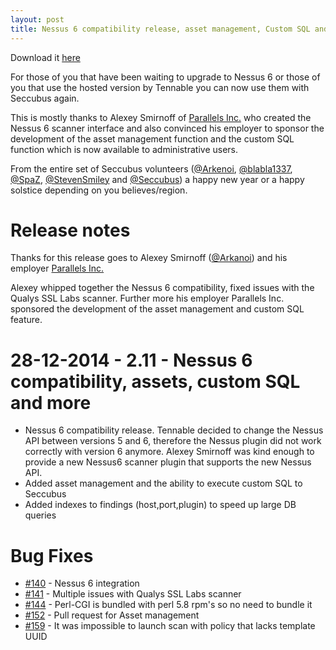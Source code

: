 ```yaml
---
layout: post
title: Nessus 6 compatibility release, asset management, Custom SQL and more...
---
```


Download it [here](https://github.com/schubergphilis/Seccubus_v2/releases)

For those of you that have been waiting to upgrade to Nessus 6 or those of you that use the 
hosted version by Tennable you can now use them with Seccubus again.

This is mostly thanks to Alexey Smirnoff of 
[Parallels Inc.](https://www.parallels.com) who created the Nessus 6 scanner 
interface and also convinced his employer to sponsor the development of the asset management function
and the custom SQL function which is now available to administrative users.

From the entire set of Seccubus volunteers ([@Arkenoi](https://github.com/arkenoi), 
[@blabla1337](https://github.com/blabla1337), [@SpaZ](https://github.com/spaz), 
[@StevenSmiley](https://github.com/StevenSmiley) and 
[@Seccubus](https://github.com/seccubus)) 
a happy new year or a happy solstice depending on you believes/region.

Release notes
=============
Thanks for this release goes to Alexey Smirnoff 
([@Arkanoi](https://github.com/arkenoi)) and his employer 
[Parallels Inc.](https://www.parallels.com)

Alexey whipped together the Nessus 6 compatibility, fixed issues with the Qualys SSL Labs scanner.
Further more his employer Parallels Inc. sponsored the development of the asset management and custom
SQL feature.

28-12-2014 - 2.11 - Nessus 6 compatibility, assets, custom SQL and more
======================================
* Nessus 6 compatibility release. Tennable decided to change the Nessus API between
versions 5 and 6, therefore the Nessus plugin did not work correctly with version 6
anymore. Alexey Smirnoff was kind enough to provide a new Nessus6 scanner plugin that
supports the new Nessus API.
* Added asset management and the ability to execute custom SQL to Seccubus
* Added indexes to findings (host,port,plugin) to speed up large DB queries

Bug Fixes
============================================
* [#140](https://github.com/schubergphilis/Seccubus_v2/issues/140) - Nessus 6 integration
* [#141](https://github.com/schubergphilis/Seccubus_v2/issues/141) - Multiple issues with Qualys SSL Labs scanner
* [#144](https://github.com/schubergphilis/Seccubus_v2/issues/144) - Perl-CGI is bundled with perl 5.8 rpm's so no need to bundle it
* [#152](https://github.com/schubergphilis/Seccubus_v2/issues/152) - Pull request for Asset management
* [#159](https://github.com/schubergphilis/Seccubus_v2/issues/159) - It was impossible to launch scan with policy that lacks template UUID
